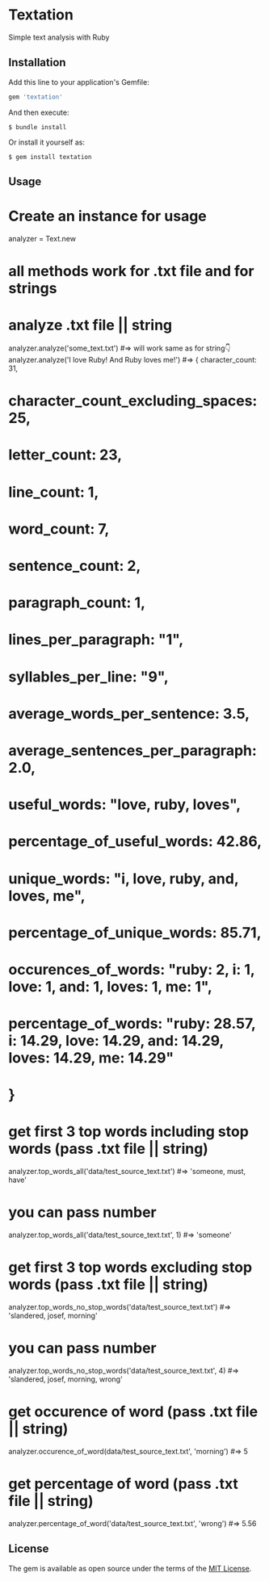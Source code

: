 # Textation

Simple text analysis with Ruby

## Installation

Add this line to your application's Gemfile:

```ruby
gem 'textation'
```

And then execute:

    $ bundle install

Or install it yourself as:

    $ gem install textation

## Usage

# Create an instance for usage
analyzer = Text.new

# all methods work for .txt file and for strings

# analyze .txt file || string
analyzer.analyze('some_text.txt')
#=> will work same as for string👇
analyzer.analyze('I love Ruby! And Ruby loves me!')
#=> { character_count: 31,
#     character_count_excluding_spaces: 25,
#     letter_count: 23,
#     line_count: 1,
#     word_count: 7,
#     sentence_count: 2,
#     paragraph_count: 1,
#     lines_per_paragraph: "1",
#     syllables_per_line: "9",
#     average_words_per_sentence: 3.5,
#     average_sentences_per_paragraph: 2.0,
#     useful_words:  "love, ruby, loves",
#     percentage_of_useful_words: 42.86,
#     unique_words:  "i, love, ruby, and, loves, me",
#     percentage_of_unique_words: 85.71,
#     occurences_of_words: "ruby: 2, i: 1, love: 1, and: 1, loves: 1, me: 1",
#     percentage_of_words: "ruby: 28.57, i: 14.29, love: 14.29, and: 14.29, loves: 14.29, me: 14.29"
#   }


# get first 3 top words including stop words (pass .txt file || string)
analyzer.top_words_all('data/test_source_text.txt')
#=> 'someone, must, have'

# you can pass number
analyzer.top_words_all('data/test_source_text.txt', 1)
#=> 'someone'


# get first 3 top words excluding stop words (pass .txt file || string)
analyzer.top_words_no_stop_words('data/test_source_text.txt')
#=> 'slandered, josef, morning'

# you can pass number
analyzer.top_words_no_stop_words('data/test_source_text.txt', 4)
#=> 'slandered, josef, morning, wrong'


# get occurence of word (pass .txt file || string)
analyzer.occurence_of_word(data/test_source_text.txt', 'morning')
#=> 5

# get percentage of word (pass .txt file || string)
analyzer.percentage_of_word('data/test_source_text.txt', 'wrong')
#=> 5.56

## License

The gem is available as open source under the terms of the [MIT License](https://opensource.org/licenses/MIT).
